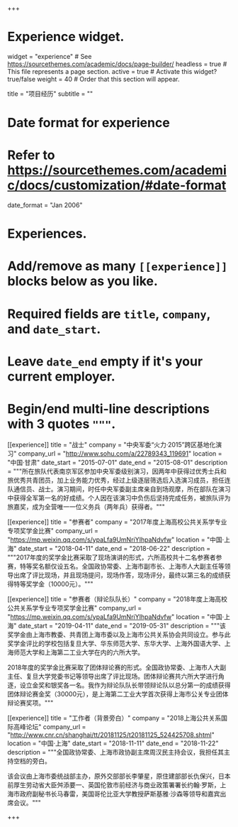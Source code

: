 +++
# Experience widget.
widget = "experience"  # See https://sourcethemes.com/academic/docs/page-builder/
headless = true  # This file represents a page section.
active = true  # Activate this widget? true/false
weight = 40  # Order that this section will appear.

title = "项目经历"
subtitle = ""

# Date format for experience
#   Refer to https://sourcethemes.com/academic/docs/customization/#date-format
date_format = "Jan 2006"

# Experiences.
#   Add/remove as many `[[experience]]` blocks below as you like.
#   Required fields are `title`, `company`, and `date_start`.
#   Leave `date_end` empty if it's your current employer.
#   Begin/end multi-line descriptions with 3 quotes `"""`.
[[experience]]
  title = "战士"
  company = "中央军委“火力·2015”跨区基地化演习"
  company_url = "http://www.sohu.com/a/22789343_119691"
  location = "中国·甘肃"
  date_start = "2015-07-01"
  date_end = "2015-08-01"
  description = """所在旅队代表南京军区参加中央军委级别演习，因两年中获得过优秀士兵和旅优秀共青团员，加上业务能力优秀，经过上级逐层筛选后入选演习成员，担任连队通信员、战士。演习期间，时任中央军委副主席亲自到场观摩，所在部队在演习中获得全军第一名的好成绩。个人因在该演习中负伤后坚持完成任务，被旅队评为旅嘉奖，成为全营唯一一位义务兵（两年兵）获得者。"""

[[experience]]
  title = "参赛者"
  company = "2017年度上海高校公共关系学专业专项奖学金比赛"
  company_url = "https://mp.weixin.qq.com/s/ypaLfa9UmNriYIhpaNdvfw"
  location = "中国·上海"
  date_start = "2018-04-11"
  date_end = "2018-06-22"
  description = """2017年度的奖学金比赛采取了现场演讲的形式，六所高校共十二名参赛者参赛，特等奖名额仅设五名。全国政协常委、上海市副市长、上海市人大副主任等领导出席了评比现场，并且现场提问，现场作答，现场评分，最终以第三名的成绩获得特等奖学金（10000元）。"""

[[experience]]
  title = "参赛者（辩论队队长）"
  company = "2018年度上海高校公共关系学专业专项奖学金比赛"
  company_url = "https://mp.weixin.qq.com/s/ypaLfa9UmNriYIhpaNdvfw"
  location = "中国·上海"
  date_start = "2019-04-11"
  date_end = "2019-05-31"
  description = """该奖学金由上海市教委、共青团上海市委以及上海市公共关系协会共同设立。参与此奖学金评比的学校包括复旦大学、华东师范大学、东华大学、上海外国语大学、上海师范大学和上海第二工业大学在内的六所大学。

2018年度的奖学金比赛采取了团体辩论赛的形式。全国政协常委、上海市人大副主任、复旦大学党委书记等领导出席了评比现场。团体辩论赛共六所大学进行角逐，设立金奖和银奖各一名。我作为辩论队队长带领辩论队以总分第一的成绩获得团体辩论赛金奖（30000元），是上海第二工业大学首次获得上海市公关专业团体辩论赛奖项。"""

[[experience]]
  title = "工作者（背景旁白）"
  company = "2018上海公共关系国际高峰论坛"
  company_url = "http://www.cnr.cn/shanghai/tt/20181125/t20181125_524425708.shtml"
  location = "中国·上海"
  date_start = "2018-11-11"
  date_end = "2018-11-22"
  description = """全国政协常委、上海市政协副主席周汉民主持会议，我担任其主持空档的旁白。
  
该会议由上海市委统战部主办，原外交部部长李肇星，原住建部部长仇保兴，日本前厚生劳动省大臣舛添要一、英国伦敦市前经济与商业政策署署长约翰·罗斯，上海市政府副秘书长马春雷，美国哥伦比亚大学教授萨斯基雅·沙森等领导和嘉宾出席会议。"""

+++
